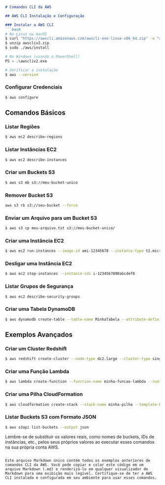 
```markdown
# Comandos CLI da AWS

## AWS CLI Instalação e Configuração

### Instalar a AWS CLI
```bash
# No Linux ou macOS
$ curl "https://awscli.amazonaws.com/awscli-exe-linux-x86_64.zip" -o "awscliv2.zip"
$ unzip awscliv2.zip
$ sudo ./aws/install

# No Windows (usando o PowerShell)
PS > .\awscliv2.exe

# Verificar a instalação
$ aws --version
```

### Configurar Credenciais
```bash
$ aws configure
```

## Comandos Básicos

### Listar Regiões
```bash
$ aws ec2 describe-regions
```

### Listar Instâncias EC2
```bash
$ aws ec2 describe-instances
```

### Criar um Buckets S3
```bash
$ aws s3 mb s3://meu-bucket-unico
```

### Remover Bucket S3
```bash
aws s3 rb s3://seu-bucket --force
```

### Enviar um Arquivo para um Bucket S3
```bash
$ aws s3 cp meu-arquivo.txt s3://meu-bucket-unico/
```

### Criar uma Instância EC2
```bash
$ aws ec2 run-instances --image-id ami-12345678 --instance-type t2.micro --key-name meu-par-de-chaves
```

### Desligar uma Instância EC2
```bash
$ aws ec2 stop-instances --instance-ids i-1234567890abcdef0
```

### Listar Grupos de Segurança
```bash
$ aws ec2 describe-security-groups
```

### Criar uma Tabela DynamoDB
```bash
$ aws dynamodb create-table --table-name MinhaTabela --attribute-definitions AttributeName=ID,AttributeType=N --key-schema AttributeName=ID,KeyType=HASH --provisioned-throughput ReadCapacityUnits=5,WriteCapacityUnits=5
```

## Exemplos Avançados

### Criar um Cluster Redshift
```bash
$ aws redshift create-cluster --node-type dc2.large --cluster-type single-node --cluster-identifier meu-cluster-redshift --master-username meu-usuario --master-user-password minha-senha
```

### Criar uma Função Lambda
```bash
$ aws lambda create-function --function-name minha-funcao-lambda --runtime nodejs14.x --role arn:aws:iam::123456789012:role/minha-funcao-execucao --handler index.handler --code S3Bucket=meu-bucket, S3Key=minha-funcao.zip
```

### Criar uma Pilha CloudFormation
```bash
$ aws cloudformation create-stack --stack-name minha-pilha --template-body file://template.yaml --parameters ParameterKey=KeyName,ParameterValue=meu-par-de-chaves
```

### Listar Buckets S3 com Formato JSON
```bash
$ aws s3api list-buckets --output json
```

Lembre-se de substituir os valores reais, como nomes de buckets, IDs de instâncias, etc., pelos seus próprios valores ao executar esses comandos na sua própria conta AWS.
```

Este arquivo Markdown único contém todos os exemplos anteriores de comandos CLI da AWS. Você pode copiar e colar este código em um arquivo Markdown (.md) e renderizá-lo em qualquer visualizador de Markdown para uma exibição mais legível. Certifique-se de ter a AWS CLI instalada e configurada em seu ambiente para usar esses comandos.
